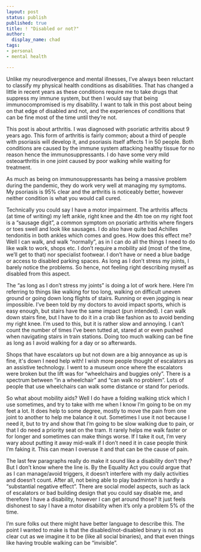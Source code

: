 ```yaml
---
layout: post
status: publish
published: true
title: ! "Disabled or not?"
author:
  display_name: chad
tags:
- personal
- mental health

---
```


Unlike my neurodivergence and mental illnesses, I’ve always been reluctant to classify my physical health conditions as disabilities. That has changed a little in recent years as these conditions require me to take drugs that suppress my immune system, but then I would say that being immunocompromised is my disability. I want to talk in this post about being on that edge of disabled and not, and the experiences of conditions that can be fine most of the time until they’re not.

<!--more-->

This post is about arthritis. I was diagnosed with psoriatic arthritis about 9 years ago. This form of arthritis is fairly common; about a third of people with psoriasis will develop it, and psoriasis itself affects 1 in 50 people. Both conditions are caused by the immune system attacking healthy tissue for no reason hence the immunosuppressants. I do have some very mild osteoarthritis in one joint caused by poor walking while waiting for treatment. 

As much as being on immunosuppressants has being a massive problem during the pandemic, they do work very well at managing my symptoms. My psoriasis is 95% clear and the arthritis is noticeably better, however neither condition is what you would call cured.

Technically you could say I have a motor impairment. The arthritis affects (at time of writing) my left ankle, right knee and the 4th toe on my right foot is a “sausage digit”, a common symptom on psoriatic arthritis where fingers or toes swell and look like sausages. I do also have quite bad Achilles tendonitis in both ankles which comes and goes. How does this effect me? Well I can walk, and walk “normally”, as in I can do all the things I need to do like walk to work, shops etc. I don’t require a mobility aid (most of the time, we’ll get to that) nor specialist footwear. I don’t have or need a blue badge or access to disabled parking spaces. As long as I don’t stress my joints, I barely notice the problems. So hence, not feeling right describing myself as disabled from this aspect.

The “as long as I don’t stress my joints” is doing a lot of work here. Here I’m referring to things like walking for too long, walking on difficult uneven ground or going down long flights of stairs. Running or even jogging is near impossible. I’ve been told by my doctors to avoid impact sports, which is easy enough, but stairs have the same impact (pun intended). I can walk down stairs fine, but I have to do it in a crab like fashion as to avoid bending my right knee. I’m used to this, but it is rather slow and annoying. I can’t count the number of times I’ve been tutted at, stared at or even pushed when navigating stairs in train stations. Doing too much walking can be fine as long as I avoid walking for a day or so afterwards.

Shops that have escalators up but not down are a big annoyance as up is fine, it's down I need help with! I wish more people thought of escalators as an assistive technology. I went to a museum once where the escalators were broken but the lift was for “wheelchairs and buggies only”. There is a spectrum between “in a wheelchair” and “can walk no problem”. Lots of people that use wheelchairs can walk some distance or stand for periods. 

So what about mobility aids? Well I do have a folding walking stick which I use sometimes, and try to take with me when I know I’m going to be on my feet a lot. It does help to some degree, mostly to move the pain from one joint to another to help me balance it out. Sometimes I use it not because I need it, but to try and show that I’m going to be slow walking due to pain, or that I do need a priority seat on the tram. It rarely helps me walk faster or for longer and sometimes can make things worse. If I take it out, I’m very wary about putting it away mid-walk if I don’t need it in case people think I’m faking it. This can mean I overuse it and that can be the cause of pain.

The last few paragraphs really do make it sound like a disability don’t they? But I don’t know where the line is. By the Equality Act you could argue that as I can manage/avoid triggers, it doesn’t interfere with my daily activities and doesn’t count. After all, not being able to play badminton is hardly a “substantial negative effect”. There are social model aspects, such as lack of escalators or bad building design that you could say disable me, and therefore I have a disability, however I can get around those? It just feels dishonest to say I have a motor disability when it’s only a problem 5% of the time. 

I’m sure folks out there might have better language to describe this. The point I wanted to make is that the disabled/not-disabled binary is not as clear cut as we imagine it to be (like all social binaries), and that even things like having trouble walking can be “invisible”. 
